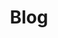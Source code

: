 ---
title: Blog
content_blocks:
  - _bookshop_name: sections/header
    content:
      links:
        - name: Home
          url: /
        - name: Blog
          url: /blog
        - name: Contact
          url: /contact
  - _bookshop_name: sections/blog
    content:
      section_title: 'Latest Writings'
      featured_post_one:
        title: 'My First Post'
        description: 'Lorem ipsum dolor, sit amet consectetur adipisicing elit. Minima rerum tempore ipsam nesciunt eius officiis quae. Dicta temporibus deserunt in!'
        image:
          url: 'http://www.placekitten.com/600/300'
  - _bookshop_name: sections/footer
    content:
      name: 'Tom Richardson'
      links:
        - name: Home
          url: /
        - name: Blog
          url: /blog
        - name: Contact
          url: /contact
      socials:
        - url: 'www.facebook.com'
          image: '../images/icons8-facebook-circled-48.png'
        - url: 'www.googlemaps.com'
          image: '../images/icons8-google-maps-old-48.png'
        - url: 'www.instagram.com'
          image: '../images/icons8-instagram-48.png'
---